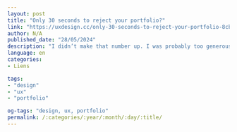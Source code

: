 ```yaml
---
layout: post
title: "Only 30 seconds to reject your portfolio?"
link: "https://uxdesign.cc/only-30-seconds-to-reject-your-portfolio-8cb14ac70674"
author: N/A
published_date: "28/05/2024"
description: "I didn’t make that number up. I was probably too generous, it’s even lower. Some sources suggest that recruiters and hiring managers spend around six seconds reviewing job applications from candidates. After hours you invested in writing and polishing your case studies, you get dismissed in mere seconds."
language: en
categories:
- Liens

tags:
- "design"
- "ux"
- "portfolio"

og-tags: "design, ux, portfolio"
permalink: /:categories/:year/:month/:day/:title/
---
```

